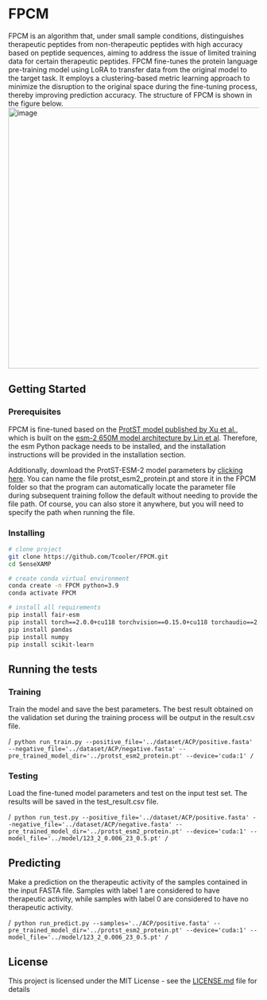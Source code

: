 # FPCM

FPCM is an algorithm that, under small sample conditions, distinguishes therapeutic peptides from non-therapeutic peptides with high accuracy based on peptide sequences, aiming to address the issue of limited training data for certain therapeutic peptides.
FPCM fine-tunes the protein language pre-training model using LoRA to transfer data from the original model to the target task. It employs a clustering-based metric learning approach to minimize the disruption to the original space during the fine-tuning process, thereby improving prediction accuracy. The structure of FPCM is shown in the figure below.
<img width="525" alt="image" src="https://github.com/user-attachments/assets/6e2952ec-3867-413c-abe9-bf0b388a171e" />

## Getting Started



### Prerequisites

FPCM is fine-tuned based on the [ProtST model published by Xu et al.](https://arxiv.org/abs/2301.12040), which is built on the [esm-2 650M model architecture by Lin et al](https://www.science.org/doi/10.1126/science.ade2574). Therefore, the esm Python package needs to be installed, and the installation instructions will be provided in the installation section.

Additionally, download the ProtST-ESM-2 model parameters by [clicking here](https://protsl.s3.us-east-2.amazonaws.com/checkpoints/protst_esm2.pth). You can name the file protst_esm2_protein.pt and store it in the FPCM folder so that the program can automatically locate the parameter file during subsequent training follow the default without needing to provide the file path. Of course, you can also store it anywhere, but you will need to specify the path when running the file.

### Installing
```bash
# clone project
git clone https://github.com/Tcooler/FPCM.git
cd SenseXAMP

# create conda virtual environment
conda create -n FPCM python=3.9 
conda activate FPCM

# install all requirements
pip install fair-esm
pip install torch==2.0.0+cu118 torchvision==0.15.0+cu118 torchaudio==2.0.0
pip install pandas
pip install numpy
pip install scikit-learn
```

## Running the tests

### Training

Train the model and save the best parameters. The best result obtained on the validation set during the training process will be output in the result.csv file.

/```
python run_train.py --positive_file='../dataset/ACP/positive.fasta' --negative_file='../dataset/ACP/negative.fasta' --pre_trained_model_dir='../protst_esm2_protein.pt' --device='cuda:1'
/```

### Testing

Load the fine-tuned model parameters and test on the input test set. The results will be saved in the test_result.csv file.

/```
python run_test.py --positive_file='../dataset/ACP/positive.fasta' --negative_file='../dataset/ACP/negative.fasta' --pre_trained_model_dir='../protst_esm2_protein.pt' --device='cuda:1' --model_file='../model/123_2_0.006_23_0.5.pt'
/```

## Predicting

Make a prediction on the therapeutic activity of the samples contained in the input FASTA file. Samples with label 1 are considered to have therapeutic activity, while samples with label 0 are considered to have no therapeutic activity.

/```
python run_predict.py --samples='../ACP/positive.fasta' --pre_trained_model_dir='../protst_esm2_protein.pt' --device='cuda:1' --model_file='../model/123_2_0.006_23_0.5.pt'
/```


## License

This project is licensed under the MIT License - see the [LICENSE.md](LICENSE.md) file for details


